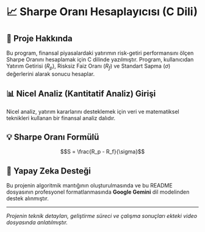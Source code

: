 # 📈 Sharpe Oranı Hesaplayıcısı (C Dili)

## 🌟 Proje Hakkında
Bu program, finansal piyasalardaki yatırımın risk-getiri performansını ölçen Sharpe Oranını hesaplamak için C dilinde yazılmıştır. Program, kullanıcıdan Yatırım Getirisi ($R_p$), Risksiz Faiz Oranı ($R_f$) ve Standart Sapma ($\sigma$) değerlerini alarak sonucu hesaplar.

## 📊 Nicel Analiz (Kantitatif Analiz) Girişi
Nicel analiz, yatırım kararlarını desteklemek için veri ve matematiksel teknikleri kullanan bir finansal analiz dalıdır.

## 💡 Sharpe Oranı Formülü
$$S = \frac{R_p - R_f}{\sigma}$$

## 🤖 Yapay Zeka Desteği
Bu projenin algoritmik mantığının oluşturulmasında ve bu README dosyasının profesyonel formatlanmasında **Google Gemini** dil modelinden destek alınmıştır.

---
*Projenin teknik detayları, geliştirme süreci ve çalışma sonuçları ekteki video dosyasında anlatılmıştır.*
